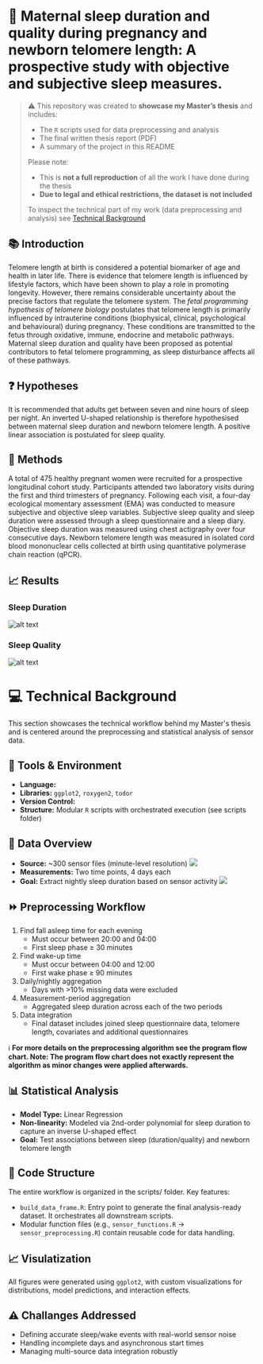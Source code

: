 <link rel="stylesheet" type='text/css' href="https://cdn.jsdelivr.net/gh/devicons/devicon@latest/devicon.min.css" />


# :dna: Maternal sleep duration and quality during pregnancy and newborn telomere length: A prospective study with objective and subjective sleep measures.

> ⚠️ This repository was created to **showcase my Master’s thesis** and includes:
> - The `R` scripts used for data preprocessing and analysis  
> - The final written thesis report (PDF)  
> - A summary of the project in this README  
> 
> Please note:
> - This is **not a full reproduction** of all the work I have done during the thesis  
> - **Due to legal and ethical restrictions, the dataset is not included** 
>
> To inspect the technical part of my work (data preprocessing and analysis) see [Technical Background](#technical-background)

## :books: Introduction

Telomere length at birth is considered a potential biomarker of age and health in later life. There is evidence that telomere length is influenced by lifestyle factors, which have been shown to play a role in promoting longevity. However, there remains considerable uncertainty about the precise factors that regulate the telomere system.  The *fetal programming hypothesis of telomere biology* postulates that telomere length is primarily influenced by intrauterine conditions (biophysical, clinical, psychological and behavioural) during pregnancy. These conditions are transmitted to the fetus through oxidative, immune, endocrine and metabolic pathways. Maternal sleep duration and quality have been proposed as potential contributors to fetal telomere programming, as sleep disturbance affects all of these pathways.

## :question: Hypotheses

It is recommended that adults get between seven and nine hours of sleep per night. An inverted U-shaped relationship is therefore hypothesised between maternal sleep duration and newborn telomere length. A positive linear association is postulated for sleep quality.

## :microscope: Methods

A total of 475 healthy pregnant women were recruited for a prospective longitudinal cohort study. Participants attended two laboratory visits during the first and third trimesters of pregnancy. Following each visit, a four-day ecological momentary assessment (EMA) was conducted to measure subjective and objective sleep variables. Subjective sleep quality and sleep duration were assessed through a sleep
questionnaire and a sleep diary. Objective sleep duration was measured using chest actigraphy over four consecutive days. Newborn telomere length was measured in isolated cord blood mononuclear cells collected at birth using quantitative polymerase chain reaction (qPCR).

## :chart_with_upwards_trend: Results

### Sleep Duration
![alt text](results/sleep-duration_regression-plots.jpg)
### Sleep Quality
![alt text](results/sleep-quality_regression-plots.jpg)


  
    

# :computer: Technical Background
This section showcases the technical workflow behind my Master's thesis and is centered around the preprocessing and statistical analysis of sensor data.

## :wrench: Tools & Environment
- **Language:** <i class="devicon-r-plain colored"></i>
- **Libraries:** `ggplot2`, `roxygen2`, `todor`
- **Version Control:** <i class="devicon-git-plain colored"></i>
- **Structure:** Modular `R` scripts with orchestrated execution (see scripts folder)

## :signal_strength: Data Overview


- **Source:** ~300 sensor files (minute-level resolution)
![ ](img/image.png)
- **Measurements:** Two time points, 4 days each
- **Goal:** Extract nightly sleep duration based on sensor activity 
![ ](img/image-1.png)


## :fast_forward: Preprocessing Workflow
1. Find fall asleep time for each evening
    - Must occur between 20:00 and 04:00
    - First sleep phase ≥ 30 minutes
2. Find wake-up time
    - Must occur between 04:00 and 12:00
    - First wake phase ≥ 90 minutes
3. Daily/nightly aggregation
    - Days with >10% missing data were excluded
4. Measurement-period aggregation
    - Aggregated sleep duration across each of the two periods
5. Data integration
    - Final dataset includes joined sleep questionnaire data, telomere length, covariates and additional questionnaires

:information_source: **For more details on the preprocessing algorithm see the program flow chart. Note: The program flow chart does not exactly represent the algorithm as minor changes were applied afterwards.**

## :bar_chart: Statistical Analysis
- **Model Type:** Linear Regression
- **Non-linearity:** Modeled via 2nd-order polynomial for sleep duration to capture an inverse U-shaped effect
- **Goal:** Test associations between sleep (duration/quality) and newborn telomere length

## :wrench: Code Structure

The entire workflow is organized in the scripts/ folder. Key features:
- `build_data_frame.R`: Entry point to generate the final analysis-ready dataset. It orchestrates all downstream scripts.
- Modular function files (e.g., `sensor_functions.R` -> `sensor_preprocessing.R`) contain reusable code for data handling.

## :chart_with_upwards_trend: Visulatization
All figures were generated using ``ggplot2``, with custom visualizations for distributions, model predictions, and interaction effects.

## :warning: Challanges Addressed
- Defining accurate sleep/wake events with real-world sensor noise
- Handling incomplete days and asynchronous start times
- Managing multi-source data integration robustly